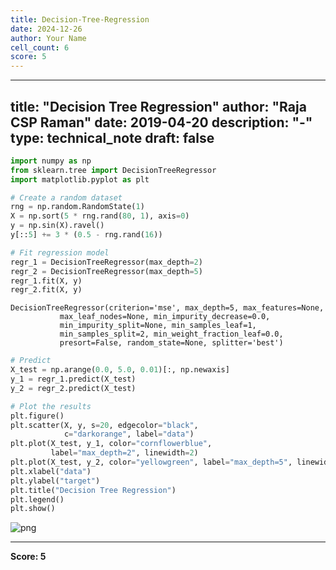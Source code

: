 ```yaml
---
title: Decision-Tree-Regression
date: 2024-12-26
author: Your Name
cell_count: 6
score: 5
---
```


---
title: "Decision Tree Regression"
author: "Raja CSP Raman"
date: 2019-04-20
description: "-"
type: technical_note
draft: false
---

```python
import numpy as np
from sklearn.tree import DecisionTreeRegressor
import matplotlib.pyplot as plt
```


```python
# Create a random dataset
rng = np.random.RandomState(1)
X = np.sort(5 * rng.rand(80, 1), axis=0)
y = np.sin(X).ravel()
y[::5] += 3 * (0.5 - rng.rand(16))
```


```python
# Fit regression model
regr_1 = DecisionTreeRegressor(max_depth=2)
regr_2 = DecisionTreeRegressor(max_depth=5)
regr_1.fit(X, y)
regr_2.fit(X, y)
```




    DecisionTreeRegressor(criterion='mse', max_depth=5, max_features=None,
               max_leaf_nodes=None, min_impurity_decrease=0.0,
               min_impurity_split=None, min_samples_leaf=1,
               min_samples_split=2, min_weight_fraction_leaf=0.0,
               presort=False, random_state=None, splitter='best')




```python
# Predict
X_test = np.arange(0.0, 5.0, 0.01)[:, np.newaxis]
y_1 = regr_1.predict(X_test)
y_2 = regr_2.predict(X_test)
```


```python
# Plot the results
plt.figure()
plt.scatter(X, y, s=20, edgecolor="black",
            c="darkorange", label="data")
plt.plot(X_test, y_1, color="cornflowerblue",
         label="max_depth=2", linewidth=2)
plt.plot(X_test, y_2, color="yellowgreen", label="max_depth=5", linewidth=2)
plt.xlabel("data")
plt.ylabel("target")
plt.title("Decision Tree Regression")
plt.legend()
plt.show()
```


    
![png](/mlnotes/images/decision-tree-regression_5_0.png)
    



---
**Score: 5**